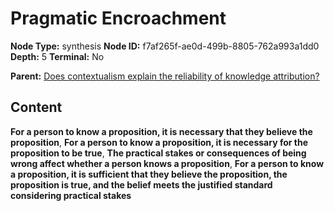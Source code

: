 # Pragmatic Encroachment

**Node Type:** synthesis
**Node ID:** f7af265f-ae0d-499b-8805-762a993a1dd0
**Depth:** 5
**Terminal:** No

**Parent:** [Does contextualism explain the reliability of knowledge attribution?](does-contextualism-explain-the-reliability-of-knowledge-attribution-antithesis-847c4c73-6ce1-4d42-ad11-af11be5fff69.md)

## Content

**For a person to know a proposition, it is necessary that they believe the proposition**, **For a person to know a proposition, it is necessary for the proposition to be true**, **The practical stakes or consequences of being wrong affect whether a person knows a proposition**, **For a person to know a proposition, it is sufficient that they believe the proposition, the proposition is true, and the belief meets the justified standard considering practical stakes**
